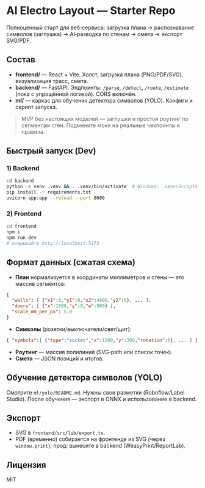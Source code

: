 # AI Electro Layout — Starter Repo

Полноценный старт для веб‑сервиса: загрузка плана → распознавание символов (заглушка) → AI‑разводка по стенам → смета → экспорт SVG/PDF.

## Состав
- **frontend/** — React + Vite. Холст, загрузка плана (PNG/PDF/SVG), визуализация трасс, смета.
- **backend/** — FastAPI. Эндпоинты: `/parse`, `/detect`, `/route`, `/estimate` (пока с упрощённой логикой). CORS включён.
- **ml/** — каркас для обучения детектора символов (YOLO). Конфиги и скрипт запуска.

> MVP без настоящих моделей — заглушки и простой роутинг по сегментам стен. Подмените моки на реальные чекпоинты и правила.

## Быстрый запуск (Dev)

### 1) Backend
```bash
cd backend
python -m venv .venv && . .venv/bin/activate  # Windows: .venv\Scripts\activate
pip install -r requirements.txt
uvicorn app:app --reload --port 8000
```

### 2) Frontend
```bash
cd frontend
npm i
npm run dev
# открывайте http://localhost:5173
```

## Формат данных (сжатая схема)
- **План** нормализуется в координаты миллиметров и стены — это массив сегментов:
```json
{
  "walls": [ {"x1":0,"y1":0,"x2":4000,"y2":0}, ... ],
  "doors": [ {"x":1000,"y":0,"w":900} ],
  "scale_mm_per_px": 5.0
}
```
- **Символы** (розетки/выключатели/свет/щит):
```json
{ "symbols":[ {"type":"socket","x":1200,"y":300,"rotation":0}, ... ] }
```
- **Роутинг** — массив полилиний (SVG‑path или список точек).
- **Смета** — JSON позиций и итогов.

## Обучение детектора символов (YOLO)
Смотрите `ml/yolo/README.md`. Нужны свои разметки (Roboflow/Label Studio). После обучения — экспорт в ONNX и использование в backend.

## Экспорт
- SVG в `frontend/src/lib/export.ts`.
- PDF (временно) собирается на фронтенде из SVG (через `window.print`); прод: вынесите в backend (WeasyPrint/ReportLab).

## Лицензия
MIT
